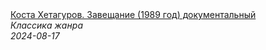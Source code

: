 <!--2024-08-17 08:00:30-->
<div class="yb">
  <a class="nodecor" href="/index.html?filmy/kosta_hetagurov_zaveshchanie_1989_god_dokumentalnyj">
    <img class="preview" data-videoid="b6k8jJMYS1M" src="https://i3.ytimg.com/vi/b6k8jJMYS1M/hqdefault.jpg" align="middle" alt="">
  </a>
  <div class="inlbl text">
    <a class="nodecor" href="/index.html?filmy/kosta_hetagurov_zaveshchanie_1989_god_dokumentalnyj">Коста Хетагуров. Завещание (1989 год) документальный</a><br>
    <i class="smaller2">Классика жанра</i><br>
    <i class="smaller3">2024-08-17</i>
  </div>
</div>

